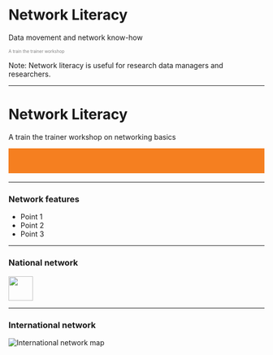 # Network Literacy
Data movement and network know-how
<p style="font-size:0.6em; color:gray">A train the trainer workshop</p> 


Note:
Network literacy is useful for research data managers and researchers. 

---
# Network Literacy

A train the trainer workshop on networking basics

![Single line](AARNet-specific/AARNet_single_line.png)

---

### Network features

- Point 1
- Point 2
- Point 3

---
### National network

<a href="https://www.aarnet.edu.au/images/uploads/main/AARNet_National_Network_Map_082017.jpg"><img src="https://www.aarnet.edu.au/images/uploads/main/AARNet_National_Network_Map_082017.jpg" align="center" height="48" width="48" ></a>

---
### International network
![International network map](https://www.aarnet.edu.au/images/uploads/main/AARNet_International_Map_082017.png)
